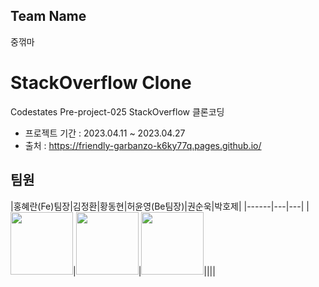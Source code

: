 ## Team Name 
중꺾마 

# StackOverflow Clone

Codestates Pre-project-025 StackOverflow 클론코딩
- 프로젝트 기간 : 2023.04.11 ~ 2023.04.27
- 출처 : https://friendly-garbanzo-k6ky77q.pages.github.io/

## 팀원

|홍혜란(Fe)팀장|김정환|황동현|허윤영(Be팀장)|권순욱|박호제|
|------|---|---|
|<img src="https://user-images.githubusercontent.com/120001350/234785065-fa894d42-4ccb-499b-958c-78d87529343b.PNG" width="100px" height="100px">|<img src="https://user-images.githubusercontent.com/120001350/234782174-41123ac8-db79-4958-a426-271af789027d.png" width="100px" height="100px">|<img src="https://user-images.githubusercontent.com/120001350/234783197-ef433377-b909-4e24-9edb-6f5270302fd8.png" width="100px" height="100px">||||

